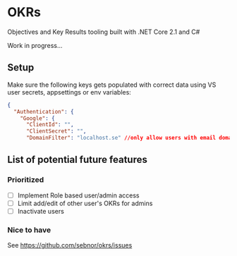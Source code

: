 # OKRs

Objectives and Key Results tooling built with .NET Core 2.1 and C#

Work in progress...

## Setup

Make sure the following keys gets populated with correct data using VS user secrets, appsettings or env variables:

```json
{
  "Authentication": {
    "Google": {
      "ClientId": "",
      "ClientSecret": "",
      "DomainFilter": "localhost.se" //only allow users with email domain "localhost.se" to register using Google OAuth
```

## List of potential future features

### Prioritized

* [ ] Implement Role based user/admin access
* [ ] Limit add/edit of other user's OKRs for admins
* [ ] Inactivate users

### Nice to have

See <https://github.com/sebnor/okrs/issues>